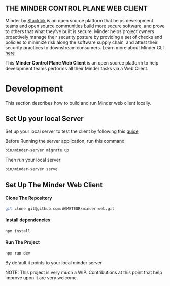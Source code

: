 ## THE MINDER CONTROL PLANE WEB CLIENT

Minder by [Stacklok](https://stacklok.com/) is an open source platform that helps development teams and open source communities build more
secure software, and prove to others that what they’ve built is secure. Minder helps project owners proactively manage
their security posture by providing a set of checks and policies to minimize risk along the software supply chain,
and attest their security practices to downstream consumers.
Learn more about Minder CLI [here](https://docs.stacklok.com/minder/)

This <b>Minder Control Plane Web Client</b> is an open source platform to help development teams performs all their Minder tasks via a Web Client. 

# Development

This section describes how to build and run Minder web client locally.


## Set Up your local Server

Set up your local server to test the client by following this [guide](https://minder-docs.stacklok.dev/developer_guide/get-hacking)

Before Running the server application, run this command 
```bash
bin/minder-server migrate up
```

Then run your local server 
```bash
bin/minder-server serve
```

## Set Up The Minder Web Client
#### Clone The Repository
```bash
git clone git@github.com:AGMETEOR/minder-web.git
```
#### Install dependencies
```bash
npm install
```
#### Run The Project
```
npm run dev
```

By default it points to your local minder server

NOTE: This project is very much a WIP. Contributions at this point that help improve upon it are very welcome.
